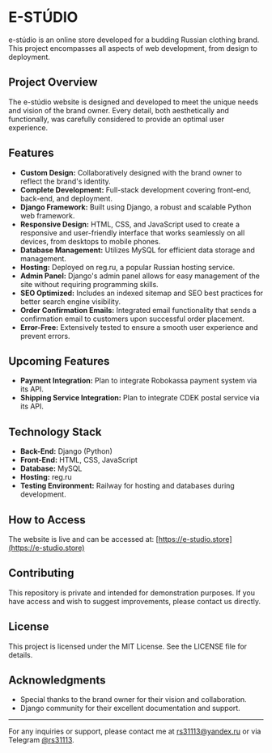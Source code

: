 # E-STÚDIO

e-stúdio is an online store developed for a budding Russian clothing brand. This project encompasses all aspects of web development, from design to deployment.

## Project Overview

The e-stúdio website is designed and developed to meet the unique needs and vision of the brand owner. Every detail, both aesthetically and functionally, was carefully considered to provide an optimal user experience.

## Features

- **Custom Design:** Collaboratively designed with the brand owner to reflect the brand's identity.
- **Complete Development:** Full-stack development covering front-end, back-end, and deployment.
- **Django Framework:** Built using Django, a robust and scalable Python web framework.
- **Responsive Design:** HTML, CSS, and JavaScript used to create a responsive and user-friendly interface that works seamlessly on all devices, from desktops to mobile phones.
- **Database Management:** Utilizes MySQL for efficient data storage and management.
- **Hosting:** Deployed on reg.ru, a popular Russian hosting service.
- **Admin Panel:** Django's admin panel allows for easy management of the site without requiring programming skills.
- **SEO Optimized:** Includes an indexed sitemap and SEO best practices for better search engine visibility.
- **Order Confirmation Emails:** Integrated email functionality that sends a confirmation email to customers upon successful order placement.
- **Error-Free:** Extensively tested to ensure a smooth user experience and prevent errors.

## Upcoming Features

- **Payment Integration:** Plan to integrate Robokassa payment system via its API.
- **Shipping Service Integration:** Plan to integrate CDEK postal service via its API.

## Technology Stack

- **Back-End:** Django (Python)
- **Front-End:** HTML, CSS, JavaScript
- **Database:** MySQL
- **Hosting:** reg.ru
- **Testing Environment:** Railway for hosting and databases during development.

## How to Access

The website is live and can be accessed at: [https://e-studio.store](https://e-studio.store)

## Contributing

This repository is private and intended for demonstration purposes. If you have access and wish to suggest improvements, please contact us directly.

## License

This project is licensed under the MIT License. See the LICENSE file for details.

## Acknowledgments

- Special thanks to the brand owner for their vision and collaboration.
- Django community for their excellent documentation and support.

---

For any inquiries or support, please contact me at [rs31113@yandex.ru](mailto:rs31113@yandex.ru) or via Telegram [@rs31113](https://t.me/rs31113).
